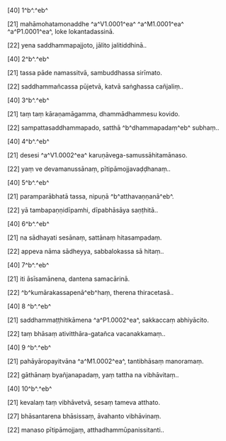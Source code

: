 [40] 1^b^.^eb^

[21] mahāmohatamonaddhe ^a^V1.0001^ea^ ^a^M1.0001^ea^ ^a^P1.0001^ea^, loke lokantadassinā.

[22] yena saddhammapajjoto, jālito jalitiddhinā..

[40] 2^b^.^eb^

[21] tassa pāde namassitvā, sambuddhassa sirīmato.

[22] saddhammañcassa pūjetvā, katvā saṅghassa cañjaliṃ..

[40] 3^b^.^eb^

[21] taṃ taṃ kāraṇamāgamma, dhammādhammesu kovido.

[22] sampattasaddhammapado, satthā ^b^dhammapadaṃ^eb^ subhaṃ..

[40] 4^b^.^eb^

[21] desesi ^a^V1.0002^ea^ karuṇāvega-samussāhitamānaso.

[22] yaṃ ve devamanussānaṃ, pītipāmojjavaḍḍhanaṃ..

[40] 5^b^.^eb^

[21] paramparābhatā tassa, nipuṇā ^b^atthavaṇṇanā^eb^.

[22] yā tambapaṇṇidīpamhi, dīpabhāsāya saṇṭhitā..

[40] 6^b^.^eb^

[21] na sādhayati sesānaṃ, sattānaṃ hitasampadaṃ.

[22] appeva nāma sādheyya, sabbalokassa sā hitaṃ..

[40] 7^b^.^eb^

[21] iti āsīsamānena, dantena samacārinā.

[22] ^b^kumārakassapenā^eb^haṃ, therena thiracetasā..

[40] 8 ^b^.^eb^

[21] saddhammaṭṭhitikāmena ^a^P1.0002^ea^, sakkaccaṃ abhiyācito.

[22] taṃ bhāsaṃ ativitthāra-gatañca vacanakkamaṃ..

[40] 9 ^b^.^eb^

[21] pahāyāropayitvāna ^a^M1.0002^ea^, tantibhāsaṃ manoramaṃ.

[22] gāthānaṃ byañjanapadaṃ, yaṃ tattha na vibhāvitaṃ..

[40] 10^b^.^eb^

[21] kevalaṃ taṃ vibhāvetvā, sesaṃ tameva atthato.

[27] bhāsantarena bhāsissaṃ, āvahanto vibhāvinaṃ.

[22] manaso pītipāmojjaṃ, atthadhammūpanissitanti..